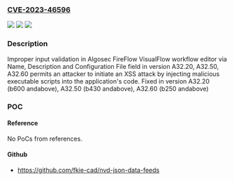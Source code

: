 ### [CVE-2023-46596](https://cve.mitre.org/cgi-bin/cvename.cgi?name=CVE-2023-46596)
![](https://img.shields.io/static/v1?label=Product&message=Algosec%20FireFlow&color=blue)
![](https://img.shields.io/static/v1?label=Version&message=%3D%20A32.10%2C%20A32.20%2C%20A32.50%20&color=brighgreen)
![](https://img.shields.io/static/v1?label=Vulnerability&message=CWE-79%20Improper%20Neutralization%20of%20Input%20During%20Web%20Page%20Generation%20('Cross-site%20Scripting')&color=brighgreen)

### Description

Improper input validation in Algosec FireFlow VisualFlow workflow editor via Name, Description and Configuration File field in version A32.20, A32.50, A32.60 permits an attacker to initiate an XSS attack by injecting malicious executable scripts into the application's code. Fixed in version A32.20 (b600 andabove), A32.50 (b430 andabove), A32.60 (b250 andabove)

### POC

#### Reference
No PoCs from references.

#### Github
- https://github.com/fkie-cad/nvd-json-data-feeds

